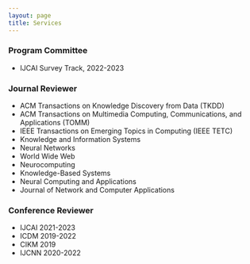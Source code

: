 ```yaml
---
layout: page
title: Services
---
```


### Program Committee
* IJCAI Survey Track, 2022-2023

### Journal Reviewer
* ACM Transactions on Knowledge Discovery from Data (TKDD)
* ACM Transactions on Multimedia Computing, Communications, and Applications (TOMM)
* IEEE Transactions on Emerging Topics in Computing (IEEE TETC)
* Knowledge and Information Systems
* Neural Networks
* World Wide Web
* Neurocomputing
* Knowledge-Based Systems
* Neural Computing and Applications
* Journal of Network and Computer Applications

### Conference Reviewer
* IJCAI 2021-2023
* ICDM 2019-2022
* CIKM 2019
* IJCNN 2020-2022
